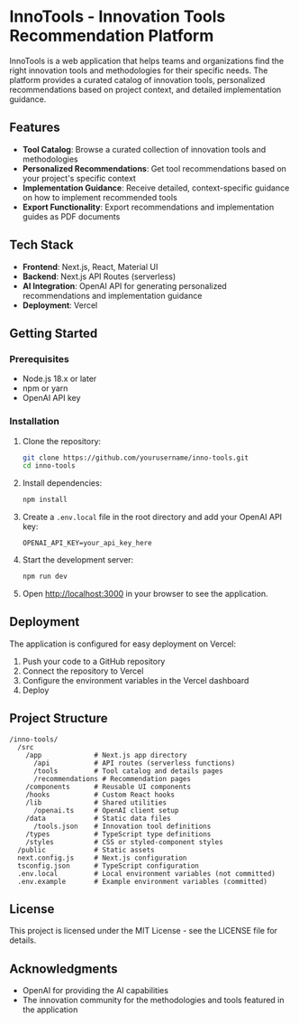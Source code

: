 # InnoTools - Innovation Tools Recommendation Platform

InnoTools is a web application that helps teams and organizations find the right innovation tools and methodologies for their specific needs. The platform provides a curated catalog of innovation tools, personalized recommendations based on project context, and detailed implementation guidance.

## Features

- **Tool Catalog**: Browse a curated collection of innovation tools and methodologies
- **Personalized Recommendations**: Get tool recommendations based on your project's specific context
- **Implementation Guidance**: Receive detailed, context-specific guidance on how to implement recommended tools
- **Export Functionality**: Export recommendations and implementation guides as PDF documents

## Tech Stack

- **Frontend**: Next.js, React, Material UI
- **Backend**: Next.js API Routes (serverless)
- **AI Integration**: OpenAI API for generating personalized recommendations and implementation guidance
- **Deployment**: Vercel

## Getting Started

### Prerequisites

- Node.js 18.x or later
- npm or yarn
- OpenAI API key

### Installation

1. Clone the repository:
   ```bash
   git clone https://github.com/yourusername/inno-tools.git
   cd inno-tools
   ```

2. Install dependencies:
   ```bash
   npm install
   ```

3. Create a `.env.local` file in the root directory and add your OpenAI API key:
   ```
   OPENAI_API_KEY=your_api_key_here
   ```

4. Start the development server:
   ```bash
   npm run dev
   ```

5. Open [http://localhost:3000](http://localhost:3000) in your browser to see the application.

## Deployment

The application is configured for easy deployment on Vercel:

1. Push your code to a GitHub repository
2. Connect the repository to Vercel
3. Configure the environment variables in the Vercel dashboard
4. Deploy

## Project Structure

```
/inno-tools/
  /src
    /app             # Next.js app directory
      /api           # API routes (serverless functions)
      /tools         # Tool catalog and details pages
      /recommendations # Recommendation pages
    /components      # Reusable UI components
    /hooks           # Custom React hooks
    /lib             # Shared utilities
      /openai.ts     # OpenAI client setup
    /data            # Static data files
      /tools.json    # Innovation tool definitions
    /types           # TypeScript type definitions
    /styles          # CSS or styled-component styles
  /public            # Static assets
  next.config.js     # Next.js configuration
  tsconfig.json      # TypeScript configuration
  .env.local         # Local environment variables (not committed)
  .env.example       # Example environment variables (committed)
```

## License

This project is licensed under the MIT License - see the LICENSE file for details.

## Acknowledgments

- OpenAI for providing the AI capabilities
- The innovation community for the methodologies and tools featured in the application 